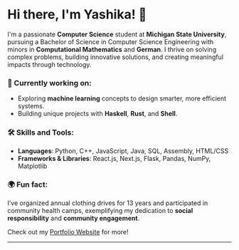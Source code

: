 # Hi there, I'm Yashika! 👋

I'm a passionate **Computer Science** student at **Michigan State University**, pursuing a Bachelor of Science in Computer Science Engineering with minors in **Computational Mathematics** and **German**. I thrive on solving complex problems, building innovative solutions, and creating meaningful impacts through technology.

### 🌟 Currently working on:
- Exploring **machine learning** concepts to design smarter, more efficient systems.
- Building unique projects with **Haskell**, **Rust**, and **Shell**.

### 🛠️ Skills and Tools:
- **Languages**: Python, C++, JavaScript, Java, SQL, Assembly, HTML/CSS
- **Frameworks & Libraries**: React.js, Next.js, Flask, Pandas, NumPy, Matplotlib

### 🌍 Fun fact:
I’ve organized annual clothing drives for 13 years and participated in community health camps, exemplifying my dedication to **social responsibility** and **community engagement**.

Check out my [Portfolio Website](https://yashikaadesai.github.io/Portfolio-Website/) for more!

---

